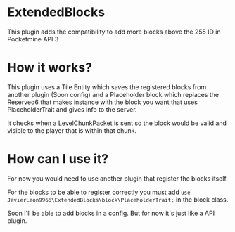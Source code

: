 # ExtendedBlocks
This plugin adds the compatibility to add more blocks above the 255 ID in Pocketmine API 3

# How it works?
This plugin uses a Tile Entity which saves the registered blocks from another plugin (Soon config) and a Placeholder block which replaces the Reserved6 that makes instance with the block you want that uses PlaceholderTrait and gives info to the server.

It checks when a LevelChunkPacket is sent so the block would be valid and visible to the player that is within that chunk.

# How can I use it?
For now you would need to use another plugin that register the blocks itself.

For the blocks to be able to register correctly you must add `use JavierLeon9966\ExtendedBlocks\block\PlaceholderTrait;` in the block class.

Soon I'll be able to add blocks in a config. But for now it's just like a API plugin.
